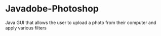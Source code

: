 # Javadobe-Photoshop
Java GUI that allows the user to upload a photo from their computer and apply various filters
